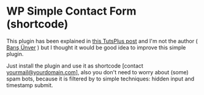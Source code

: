 # WP Simple Contact Form (shortcode)

This plugin has been explained in [this TutsPlus post]( http://code.tutsplus.com/articles/creating-a-simple-contact-form-for-simple-needs--wp-27893)
and I'm not the author ( [Barış Ünver](http://wp.tutsplus.com/author/barisunver/) )
but I thought it would be good idea to improve this simple plugin.

Just install the plugin and use it as shortcode [contact yourmail@yourdomain.com],
also you don't need to worry about (some) spam bots, because it is filtered by
to simple techniques: hidden input and timestamp submit.
